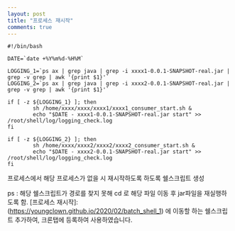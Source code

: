 ```yaml
---
layout: post
title: "프로세스 재시작"
comments: true
---
```


```
#!/bin/bash

DATE=`date +%Y%m%d-%H%M`

LOGGING_1=`ps ax | grep java | grep -i xxxx1-0.0.1-SNAPSHOT-real.jar | grep -v grep | awk '{print $1}'`
LOGGING_2=`ps ax | grep java | grep -i xxxx2-0.0.1-SNAPSHOT-real.jar | grep -v grep | awk '{print $1}'`

if [ -z ${LOGGING_1} ]; then
        sh /home/xxxx/xxxx/xxxx1/xxxx1_consumer_start.sh &
        echo "$DATE - xxxx1-0.0.1-SNAPSHOT-real.jar start" >> /root/shell/log/logging_check.log
fi

if [ -z ${LOGGING_2} ]; then
        sh /home/xxxx/xxxx2/xxxx2/xxxx2_consumer_start.sh &
        echo "$DATE - xxxx2-0.0.1-SNAPSHOT-real.jar start" >> /root/shell/log/logging_check.log
fi
```

프로세스에서 해당 프로세스가 없을 시 재시작하도록 하도록 쉘스크립트 생성

ps :
해당 쉘스크립트가 경로를 찾지 못해 cd 로 해당 파일 이동 후 jar파일을 재실행하도록 함.
[프로세스 재시작]:(https://youngclown.github.io/2020/02/batch_shell_1) 에 이동할 하는 쉘스크립트 추가하여, 크론탭에 등록하여 사용하였습니다.
